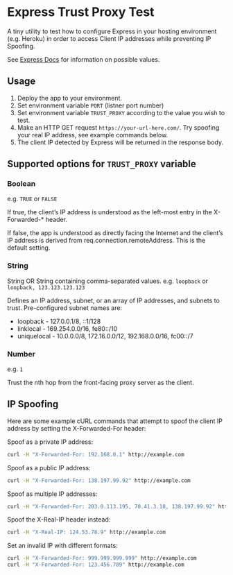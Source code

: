 # Express Trust Proxy Test

A tiny utility to test how to configure Express in your hosting environment (e.g. Heroku) in order to access Client IP addresses while preventing IP Spoofing.

See [Express Docs](https://expressjs.com/en/5x/api.html#trust.proxy.options.table) for information on possible values.

## Usage

1. Deploy the app to your environment.
2. Set environment variable `PORT` (listner port number)
3. Set environment variable `TRUST_PROXY` according to the value you wish to test.
4. Make an HTTP GET request `https://your-url-here.com/`. Try spoofing your real IP address, see example commands below.
5. The client IP detected by Express will be returned in the response body.

## Supported options for `TRUST_PROXY` variable

### Boolean

e.g. `TRUE` or `FALSE`

If true, the client’s IP address is understood as the left-most entry in the X-Forwarded-\* header.

If false, the app is understood as directly facing the Internet and the client’s IP address is derived from req.connection.remoteAddress. This is the default setting.

### String

String OR String containing comma-separated values. e.g. `loopback` or `loopback, 123.123.123.123`

Defines an IP address, subnet, or an array of IP addresses, and subnets to trust. Pre-configured subnet names are:

- loopback - 127.0.0.1/8, ::1/128
- linklocal - 169.254.0.0/16, fe80::/10
- uniquelocal - 10.0.0.0/8, 172.16.0.0/12, 192.168.0.0/16, fc00::/7

### Number

e.g. `1`

Trust the nth hop from the front-facing proxy server as the client.

## IP Spoofing

Here are some example cURL commands that attempt to spoof the client IP address by setting the X-Forwarded-For header:

Spoof as a private IP address:

```sh
curl -H "X-Forwarded-For: 192.168.0.1" http://example.com
```

Spoof as a public IP address:

```sh
curl -H "X-Forwarded-For: 138.197.99.92" http://example.com
```

Spoof as multiple IP addresses:

```sh
curl -H "X-Forwarded-For: 203.0.113.195, 70.41.3.18, 138.197.99.92" http://example.com
```

Spoof the X-Real-IP header instead:

```sh
curl -H "X-Real-IP: 124.53.78.9" http://example.com
```

Set an invalid IP with different formats:

```sh
curl -H "X-Forwarded-For: 999.999.999.999" http://example.com
curl -H "X-Forwarded-For: 123.456.789" http://example.com
```
